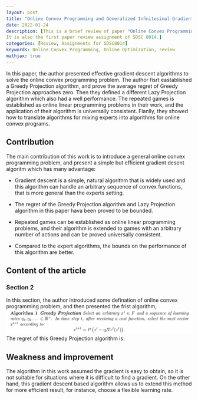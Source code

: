 ```yaml
---
layout: post
title: "Online Convex Programming and Generalized Inﬁnitesimal Gradient Ascent"
date: 2022-01-24
description: [This is a brief review of paper "Online Convex Programming and Generalized Inﬁnitesimal Gradient Ascent",
It is also the first paper review assignment of SDSC 8014.]
categories: [Review, Assignments for SDSC8014]
keywords: Online Convex Programming, Online Optimization, review
mathjax: true
---
```


In this paper, the author presented effective gradient descent algorithms to solve the online convex programming problem. 
The author fisrt eastablished a Greedy Projection algorithm, and prove the average regret of Greedy Projection approaches zero. 
Then they defined a different Lazy Projection algorithm which also had a well performance. The repeated games is established 
as online linear programming problems in their work, and the application of their algorithm is universally consistent. 
Fianlly, they showed how to translate algorithms for mixing experts into algorithms for online convex programs.

## Contribution

The main contribution of this work is to introduce a general online convex programming problem, and present a simple but 
efficient gradient desent algoritm which has many advantage:

- Gradient descent is a simple, natural algorithm that is widely used and this algorithm can handle an arbitrary 
sequence of convex functions, that is more general than the experts setting.

- The regret of the Greedy Projection algorithm and Lazy Projection algorithm in this paper hava been proved to be bounded.

- Repeated games can be established as online linear programming problems, and their algorithm is extended to games with 
an arbitrary number of actions and can be proved universally consistent.

- Compared to the expert algorithms, the bounds on the performance of this algorithm are better.

## Content of the article

### Section 2

In this section, the author introduced some defination of online convex programming problem, and then presented the frist 
algorithm,
![Algorithm 1](/assets/images/22-01-24-online-convex-programming/algorithm1.png)
The regret of this Greedy Projection algorithm is:


## Weakness and improvement
The algorithm in this work assumed the gradient is easy to obtain, so it is not suitable for situations where it is difficult 
to find a gradient. On the other hand, this gradient descent based algorithm allows us to extend this method for more efficient 
result, for instance, choose a flexible learning rate.